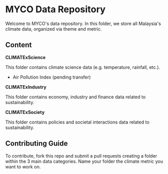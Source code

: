 # MYCO Data Repository

Welcome to MYCO's data repository. In this folder, we store all Malaysia's climate data, organized via theme and metric.

## Content

**CLIMATExScience**

This folder contains climate science data (e.g. temperature, rainfall, etc.).

* Air Pollution Index (pending transfer)

**CLIMATExIndustry**

This folder contains economy, industry and finance data related to sustainability.

**CLIMATExSociety**

This folder contains policies and societal interactions data related to sustainability.

## Contributing Guide

To contribute, fork this repo and submit a pull requests creating a folder within the 3 main data categories. Name your folder the climate metric you want to work on.
